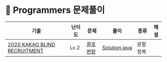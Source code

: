 # 📍 Programmers 문제풀이

| 기출                                                                                                     | 난이도  | 문제                                                                                       | 풀이                                                                                       | 종류   | 해설                                |
|--------------------------------------------------------------------------------------------------------|------|------------------------------------------------------------------------------------------|------------------------------------------------------------------------------------------|------|-----------------------------------|
| [2020 KAKAO BLIND RECRUITMENT](https://school.programmers.co.kr/learn/challenges?order=recent&page=1&partIds=17214)| Lv.2 | [괄호변환](https://school.programmers.co.kr/learn/courses/30/lessons/60058) | [Solution.java](KAKAO_BLIND_2020%2F%EA%B4%84%ED%98%B8%EB%B3%80%ED%99%98%2FSolution.java) | 분할정복 |                                   |







